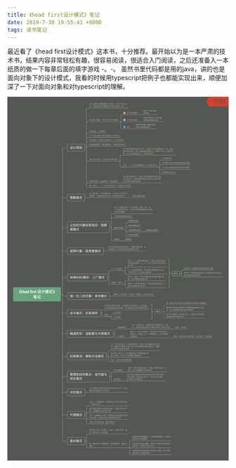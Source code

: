 ```yaml
---
title: 《head first设计模式》笔记
date: 2019-7-30 19:55:41 +0800
tags: 读书笔记
---
```


最近看了《head first设计模式》这本书，十分推荐。最开始以为是一本严肃的技术书，结果内容非常轻松有趣，很容易阅读，很适合入门阅读，之后还准备入一本纸质的做一下每章后面的填字游戏 -。-。
虽然书里代码都是用的java，讲的也是面向对象下的设计模式，我看的时候用typescript把例子也都能实现出来，顺便加深了一下对面向对象和对typescript的理解。

![](../public/images/design-pattern.png)